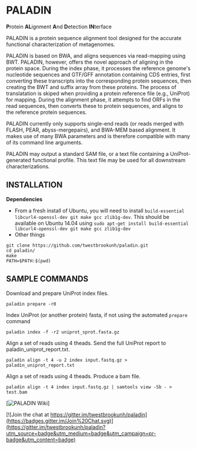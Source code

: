 # PALADIN

**P**rotein **AL**ignment **A**nd **D**etection **IN**terface

PALADIN is a protein sequence alignment tool designed for the accurate functional characterization of metagenomes.

PALADIN is based on BWA, and aligns sequences via read-mapping using BWT. PALADIN, however, offers the novel approach of aligning in the protein space.  During the index phase, it processes the reference genome's nucleotide sequences and GTF/GFF annotation containing CDS entries, first converting these transcripts into the corresponding protein sequences, then creating the BWT and suffix array from these proteins. The process of translatation is skiped when providing a protein reference file (e.g., UniProt) for mapping. During the alignment phase, it attempts to find ORFs in the read sequences, then converts these to protein sequences, and aligns to the reference protein sequences. 

PALADIN currently only supports single-end reads (or reads merged with FLASH, PEAR, abyss-mergepairs), and BWA-MEM based alignment. It makes use of many BWA parameters and is therefore compatible with many of its command line arguments.

PALADIN may output a standard SAM file, or a text file containing a UniProt-generated functional profile. This text file may be used for all downstream characterizations. 


INSTALLATION
--
**Dependencies**

- From a fresh install of Ubuntu, you will need to install `build-essential libcurl4-openssl-dev git make gcc zlib1g-dev`. This should be available on Ubuntu 14.04 using `sudo apt-get install build-essential libcurl4-openssl-dev git make gcc zlib1g-dev`
- Other things

```
git clone https://github.com/twestbrookunh/paladin.git
cd paladin/
make
PATH=$PATH:$(pwd)
```

SAMPLE COMMANDS
--

Download and prepare UniProt index files.
```
paladin prepare -r0 
```

Index UniProt (or another protein) fasta, if not using the automated `prepare` command
```
paladin index -f -r2 uniprot_sprot.fasta.gz
```
Align a set of reads using 4 theads. Send the full UniProt report to paladin_uniprot_report.txt.
```
paladin align -t 4 -u 2 index input.fastq.gz > paladin_uniprot_report.txt
```
Align a set of reads using 4 theads. Produce a bam file.
```
paladin align -t 4 index input.fastq.gz | samtools view -Sb - > test.bam
```

[![PALADIN Wiki](https://github.com/twestbrookunh/paladin/wiki)]

[![Join the chat at https://gitter.im/twestbrookunh/paladin](https://badges.gitter.im/Join%20Chat.svg)](https://gitter.im/twestbrookunh/paladin?utm_source=badge&utm_medium=badge&utm_campaign=pr-badge&utm_content=badge)



